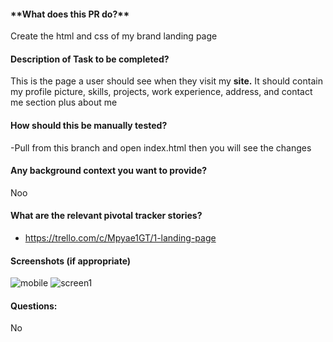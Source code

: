 #### \***\*What does this PR do?\*\***

Create the html and css of my brand landing page

#### **Description of Task to be completed?**

This is the page a user should see when they visit my **site.**
It should contain my profile picture, skills, projects, work experience, address, and contact me section plus about me

#### **How should this be manually tested?**

-Pull from this branch and open index.html then you will see the changes

#### Any background context you want to provide?

Noo

#### **What are the relevant pivotal tracker stories?**

- https://trello.com/c/Mpyae1GT/1-landing-page

#### Screenshots (if appropriate)

![mobile](https://user-images.githubusercontent.com/58785988/146500436-a6fad9f1-3d53-4282-9ad4-adc24ca04b75.png)
![screen1](https://user-images.githubusercontent.com/58785988/146500425-73d56574-7c9d-467d-be57-4286fec9c6f9.png)

#### Questions:

No
